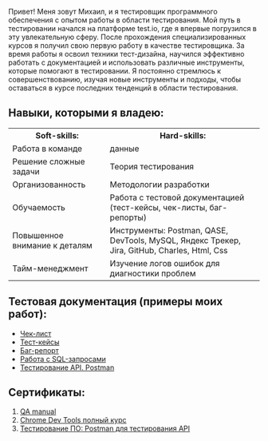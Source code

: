 <head>

</head>
<body>
  
Привет! Меня зовут Михаил, и я тестировщик программного обеспечения с опытом работы в области тестирования. Мой путь в тестировании начался на платформе test.io, где я впервые погрузился в эту увлекательную сферу. После прохождения специализированных курсов я получил свою первую работу в качестве тестировщика. За время работы я освоил техники тест-дизайна, научился эффективно работать с документацией и использовать различные инструменты, которые помогают в тестировании. Я постоянно стремлюсь к совершенствованию, изучая новые инструменты и подходы, чтобы оставаться в курсе последних тенденций в области тестирования.

<h2>Навыки, которыми я владею:</h2>


 <table>
<tr><th>Soft-skills:</th><th>Hard-skills:</th></tr>
<tr><td>Работа в команде</td><td>данные</td></tr>
   <tr><td>Решение сложные задачи</td><td>Теория тестирования</td></tr> 
   <tr><td>Организованность</td><td>Методологии разработки</td></tr> 
   <tr><td>Обучаемость</td><td>Работа с тестовой документацией (тест-кейсы, чек-листы, баг-репорты)</td></tr> 
   <tr><td>Повышенное внимание к деталям</td><td>Инструменты: Postman, QASE, DevTools, MySQL, Яндекс Трекер, Jira, GitHub, Charles, Html, Css</td></tr> 
   <tr><td>Тайм-менеджмент</td><td>Изучение логов ошибок для диагностики проблем</td></tr> 
</table>

<h2>Тестовая документация (примеры моих работ):</h2>

<ul>
  <li><a href="###">Чек-лист</a></li>
  <li><a href="###">Тест-кейсы</a></li>
  <li><a href="###">Баг-репорт</a></li>
  <li><a href="###">Работа с SQL-запросами</a></li>
  <li><a href="###">Тестирование API. Postman</a></li>
</ul>  

<h2>Сертификаты:</h2>

<ol>
  <li><a href="https://github.com/ipm901/Qa/blob/main/MIKHAIL%20MAKIN.png">QA manual</a></li>
  <li><a href="https://stepik.org/cert/2802614">Chrome Dev Tools полный курс </a></li>
  <li><a href="https://stepik.org/cert/2789301">Тестирование ПО: Postman для тестирования API</a></li>
</ol> 

</body>

